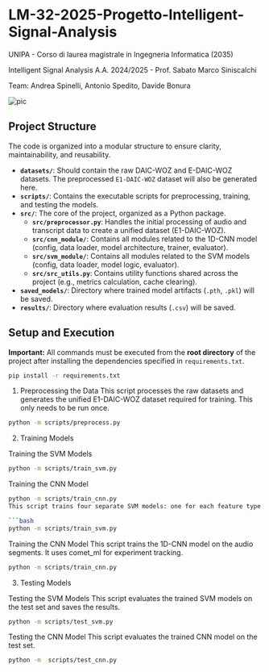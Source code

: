 # LM-32-2025-Progetto-Intelligent-Signal-Analysis

UNIPA - Corso di laurea magistrale in Ingegneria Informatica (2035)

Intelligent Signal Analysis A.A. 2024/2025 - Prof. Sabato Marco Siniscalchi

Team: Andrea Spinelli, Antonio Spedito, Davide Bonura

![pic](https://github.com/user-attachments/assets/c2e75ac3-1612-4beb-ae9f-4bc8ea00645f)

## Project Structure
The code is organized into a modular structure to ensure clarity, maintainability, and reusability.

- **`datasets/`**: Should contain the raw DAIC-WOZ and E-DAIC-WOZ datasets. The preprocessed `E1-DAIC-WOZ` dataset will also be generated here.
- **`scripts/`**: Contains the executable scripts for preprocessing, training, and testing the models.
- **`src/`**: The core of the project, organized as a Python package.
  - **`src/preprocessor.py`**: Handles the initial processing of audio and transcript data to create a unified dataset (E1-DAIC-WOZ).
  - **`src/cnn_module/`**: Contains all modules related to the 1D-CNN model (config, data loader, model architecture, trainer, evaluator).
  - **`src/svm_module/`**: Contains all modules related to the SVM models (config, data loader, model logic, evaluator).
  - **`src/src_utils.py`**: Contains utility functions shared across the project (e.g., metrics calculation, cache clearing).
- **`saved_models/`**: Directory where trained model artifacts (`.pth`, `.pkl`) will be saved.
- **`results/`**: Directory where evaluation results (`.csv`) will be saved.

## Setup and Execution

**Important:** All commands must be executed from the **root directory** of the project after installing the dependencies specified in `requirements.txt`.

```bash
pip install -r requirements.txt
```

1. Preprocessing the Data
This script processes the raw datasets and generates the unified E1-DAIC-WOZ dataset required for training. This only needs to be run once.

```bash
python -m scripts/preprocess.py
```

2. Training Models

Training the SVM Models
```bash
python -m scripts/train_svm.py
```

Training the CNN Model
```bash
python -m scripts/train_cnn.py
This script trains four separate SVM models: one for each feature type (articulation, phonation, prosody) and one for their combination.

```bash
python -m scripts/train_svm.py
```

Training the CNN Model
This script trains the 1D-CNN model on the audio segments. It uses comet_ml for experiment tracking.

```bash
python -m scripts/train_cnn.py
```

3. Testing Models

Testing the SVM Models
This script evaluates the trained SVM models on the test set and saves the results. 

```bash
python -m scripts/test_svm.py
``` 

Testing the CNN Model
This script evaluates the trained CNN model on the test set.

```bash
python -m  scripts/test_cnn.py
``` 